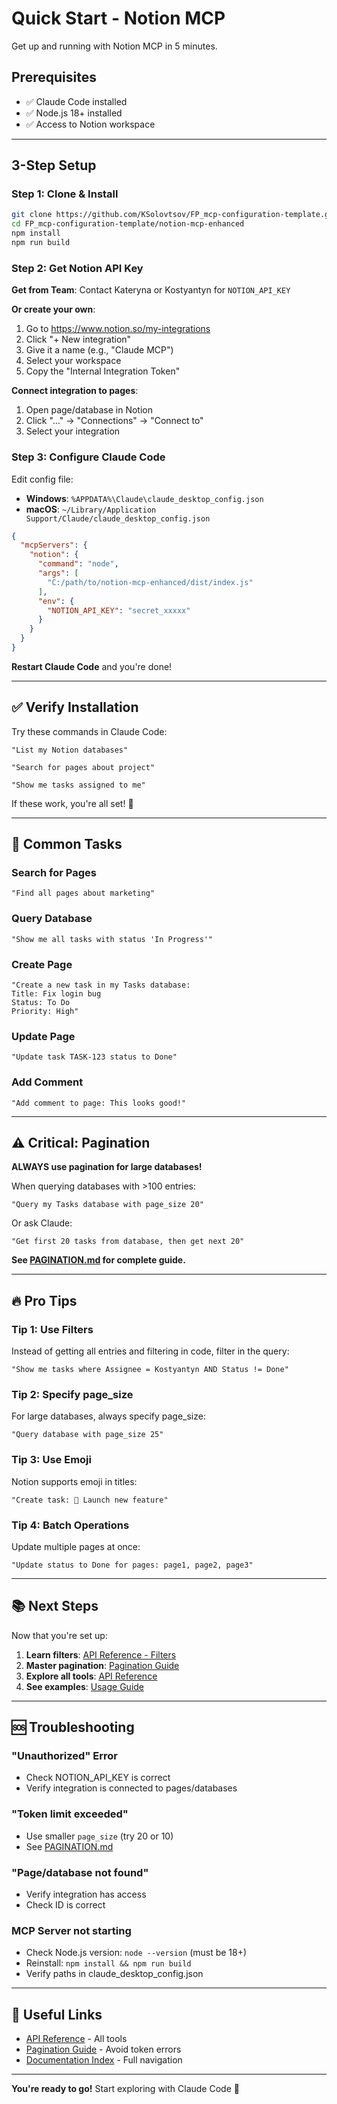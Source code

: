 # Quick Start - Notion MCP

Get up and running with Notion MCP in 5 minutes.

## Prerequisites

- ✅ Claude Code installed
- ✅ Node.js 18+ installed
- ✅ Access to Notion workspace

---

## 3-Step Setup

### Step 1: Clone & Install

```bash
git clone https://github.com/KSolovtsov/FP_mcp-configuration-template.git
cd FP_mcp-configuration-template/notion-mcp-enhanced
npm install
npm run build
```

### Step 2: Get Notion API Key

**Get from Team**: Contact Kateryna or Kostyantyn for `NOTION_API_KEY`

**Or create your own**:
1. Go to https://www.notion.so/my-integrations
2. Click "+ New integration"
3. Give it a name (e.g., "Claude MCP")
4. Select your workspace
5. Copy the "Internal Integration Token"

**Connect integration to pages**:
1. Open page/database in Notion
2. Click "..." → "Connections" → "Connect to"
3. Select your integration

### Step 3: Configure Claude Code

Edit config file:
- **Windows**: `%APPDATA%\Claude\claude_desktop_config.json`
- **macOS**: `~/Library/Application Support/Claude/claude_desktop_config.json`

```json
{
  "mcpServers": {
    "notion": {
      "command": "node",
      "args": [
        "C:/path/to/notion-mcp-enhanced/dist/index.js"
      ],
      "env": {
        "NOTION_API_KEY": "secret_xxxxx"
      }
    }
  }
}
```

**Restart Claude Code** and you're done!

---

## ✅ Verify Installation

Try these commands in Claude Code:

```
"List my Notion databases"
```

```
"Search for pages about project"
```

```
"Show me tasks assigned to me"
```

If these work, you're all set! 🎉

---

## 🎯 Common Tasks

### Search for Pages
```
"Find all pages about marketing"
```

### Query Database
```
"Show me all tasks with status 'In Progress'"
```

### Create Page
```
"Create a new task in my Tasks database:
Title: Fix login bug
Status: To Do
Priority: High"
```

### Update Page
```
"Update task TASK-123 status to Done"
```

### Add Comment
```
"Add comment to page: This looks good!"
```

---

## ⚠️ Critical: Pagination

**ALWAYS use pagination for large databases!**

When querying databases with >100 entries:

```
"Query my Tasks database with page_size 20"
```

Or ask Claude:
```
"Get first 20 tasks from database, then get next 20"
```

**See [PAGINATION.md](PAGINATION.md) for complete guide.**

---

## 🔥 Pro Tips

### Tip 1: Use Filters
Instead of getting all entries and filtering in code, filter in the query:

```
"Show me tasks where Assignee = Kostyantyn AND Status != Done"
```

### Tip 2: Specify page_size
For large databases, always specify page_size:

```
"Query database with page_size 25"
```

### Tip 3: Use Emoji
Notion supports emoji in titles:

```
"Create task: 🚀 Launch new feature"
```

### Tip 4: Batch Operations
Update multiple pages at once:

```
"Update status to Done for pages: page1, page2, page3"
```

---

## 📚 Next Steps

Now that you're set up:

1. **Learn filters**: [API Reference - Filters](API_REFERENCE.md#filter-examples)
2. **Master pagination**: [Pagination Guide](PAGINATION.md)
3. **Explore all tools**: [API Reference](API_REFERENCE.md)
4. **See examples**: [Usage Guide](USAGE_GUIDE.md)

---

## 🆘 Troubleshooting

### "Unauthorized" Error
- Check NOTION_API_KEY is correct
- Verify integration is connected to pages/databases

### "Token limit exceeded"
- Use smaller `page_size` (try 20 or 10)
- See [PAGINATION.md](PAGINATION.md)

### "Page/database not found"
- Verify integration has access
- Check ID is correct

### MCP Server not starting
- Check Node.js version: `node --version` (must be 18+)
- Reinstall: `npm install && npm run build`
- Verify paths in claude_desktop_config.json

---

## 🔗 Useful Links

- [API Reference](API_REFERENCE.md) - All tools
- [Pagination Guide](PAGINATION.md) - Avoid token errors
- [Documentation Index](DOCUMENTATION_INDEX.md) - Full navigation

---

**You're ready to go!** Start exploring with Claude Code 🚀
